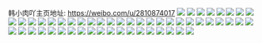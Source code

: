 韩小肉吖主页地址: https://weibo.com/u/2810874017 
![](https://wx4.sinaimg.cn/mw2000/a78a88a1gy1h93g4a2a3bj22c0340u0y.jpg) 
![](https://wx4.sinaimg.cn/mw2000/a78a88a1gy1h93g4evkohj22c0340qv7.jpg) 
![](https://wx4.sinaimg.cn/mw2000/a78a88a1gy1h93g46ewmpj22c0340u0y.jpg) 
![](https://wx4.sinaimg.cn/mw2000/a78a88a1gy1h93g459leuj22442thb2c.jpg) 
![](https://wx4.sinaimg.cn/mw2000/a78a88a1gy1h72vi5qyrbj22dc35skjl.jpg) 
![](https://wx4.sinaimg.cn/mw2000/a78a88a1gy1h72vgj0a9lj22c03401ky.jpg) 
![](https://wx4.sinaimg.cn/mw2000/a78a88a1gy1h6ti5fgv62j22dc35sx6q.jpg) 
![](https://wx4.sinaimg.cn/mw2000/a78a88a1gy1h6ti60av0kj22by35sb2b.jpg) 
![](https://wx4.sinaimg.cn/mw2000/a78a88a1gy1h6ti5m14c9j22dc35s1kz.jpg) 
![](https://wx4.sinaimg.cn/mw2000/a78a88a1gy1h6ti5w4lgzj22dc35skjm.jpg) 
![](https://wx4.sinaimg.cn/mw2000/a78a88a1gy1h6ti5qfxiaj22dc35sx6q.jpg) 
![](https://wx4.sinaimg.cn/mw2000/a78a88a1gy1h6ti643fmrj22dc35su0y.jpg) 
![](https://wx4.sinaimg.cn/mw2000/a78a88a1gy1h1wehdayvej21rr2d9hdu.jpg) 
![](https://wx4.sinaimg.cn/mw2000/a78a88a1gy1gzprx7kauij22672wanpf.jpg) 
![](https://wx4.sinaimg.cn/mw2000/a78a88a1gy1gyujvv6gsqj20u0140k7z.jpg) 
![](https://wx4.sinaimg.cn/mw2000/a78a88a1gy1gyujvvrloaj20u0140dsb.jpg) 
![](https://wx4.sinaimg.cn/mw2000/a78a88a1gy1gyujvww7scj20u01404e5.jpg) 
![](https://wx4.sinaimg.cn/mw2000/a78a88a1gy1gyujvwdnbdj20u0140app.jpg) 
![](https://wx4.sinaimg.cn/mw2000/a78a88a1gy1gxoxjrt9yaj21o12yokjl.jpg) 
![](https://wx4.sinaimg.cn/mw2000/a78a88a1gy1gxoxjum6n7j225j2vd7wi.jpg) 
![](https://wx4.sinaimg.cn/mw2000/a78a88a1gy1gx6ldvlpcxj21sc2dsb2a.jpg) 
![](https://wx4.sinaimg.cn/mw2000/a78a88a1gy1gvzywvjvtoj20u00u012m.jpg) 
![](https://wx4.sinaimg.cn/mw2000/a78a88a1gy1gvzywrbexej22c0340hdu.jpg) 
![](https://wx4.sinaimg.cn/mw2000/a78a88a1gy1gvzywtk7lej22c03404qr.jpg) 
![](https://wx4.sinaimg.cn/mw2000/a78a88a1gy1gvzywv1f6nj22ak3404qq.jpg) 
![](https://wx4.sinaimg.cn/mw2000/a78a88a1gy1gsoqszay58j22ah3401kz.jpg) 
![](https://wx4.sinaimg.cn/mw2000/a78a88a1gy1gsoqtkf33nj22b032oqv7.jpg) 
![](https://wx4.sinaimg.cn/mw2000/a78a88a1gy1gsoqu2cs86j223y2tau0y.jpg) 
![](https://wx4.sinaimg.cn/mw2000/a78a88a1gy1gsoquk0ow5j227k2y3x6q.jpg) 
![](https://wx4.sinaimg.cn/mw2000/a78a88a1gy1gsoqxot9tlj22c03404qt.jpg) 
![](https://wx4.sinaimg.cn/mw2000/a78a88a1gy1gsoqshi5wlj228830wnpe.jpg) 
![](https://wx4.sinaimg.cn/mw2000/a78a88a1gy1gsoquqtzjrj21hi1hi7wh.jpg) 
![](https://wx4.sinaimg.cn/mw2000/a78a88a1gy1gsoqvaukwpj22c02c0npf.jpg) 
![](https://wx4.sinaimg.cn/mw2000/a78a88a1gy1gsoqxyochcj21sc2dsnpd.jpg) 
![](https://wx4.sinaimg.cn/mw2000/0034e8JHgy1gsoqyfjdm0j628h2zbe8302.jpg) 
![](https://wx4.sinaimg.cn/mw2000/a78a88a1gy1gsoqywdyscj22c0340u0y.jpg) 
![](https://wx4.sinaimg.cn/mw2000/a78a88a1gy1gsoqzjlmv1j222c2r44qs.jpg) 
![](https://wx4.sinaimg.cn/mw2000/a78a88a1gy1gr3621bztlj22c0340hdv.jpg) 
![](https://wx4.sinaimg.cn/mw2000/a78a88a1gy1gr36248qygj22c0340kjn.jpg) 
![](https://wx4.sinaimg.cn/mw2000/a78a88a1gy1gr361xvubuj22c0340npf.jpg) 
![](https://wx4.sinaimg.cn/mw2000/a78a88a1gy1gr35b006fuj20sg2wae84.jpg) 
![](https://wx4.sinaimg.cn/mw2000/a78a88a1gy1gr35bhcwybj20sg2mtu0z.jpg) 
![](https://wx4.sinaimg.cn/mw2000/a78a88a1gy1gr35b34v6gj20sg35shdw.jpg) 
![](https://wx4.sinaimg.cn/mw2000/a78a88a1gy1gr35atbq7hj20sg2waqv7.jpg) 
![](https://wx4.sinaimg.cn/mw2000/a78a88a1gy1gr35ax08hkj20sg35shdv.jpg) 
![](https://wx4.sinaimg.cn/mw2000/a78a88a1gy1gr35b92py9j22c03407wj.jpg) 
![](https://wx4.sinaimg.cn/mw2000/a78a88a1gy1gr35b5j4tij22c02c0kjm.jpg) 
![](https://wx4.sinaimg.cn/mw2000/a78a88a1gy1gr35b4835hj20rs2tv7wh.jpg) 
![](https://wx4.sinaimg.cn/mw2000/a78a88a1gy1gr35auahxcj20rs2234ns.jpg) 
![](https://wx4.sinaimg.cn/mw2000/a78a88a1ly1gobpatmruhj22c03407wi.jpg) 
![](https://wx4.sinaimg.cn/mw2000/a78a88a1ly1gobp9qwbjkj222c2r44qq.jpg) 
![](https://wx4.sinaimg.cn/mw2000/a78a88a1ly1gobp9wrl0bj22c0340npd.jpg) 
